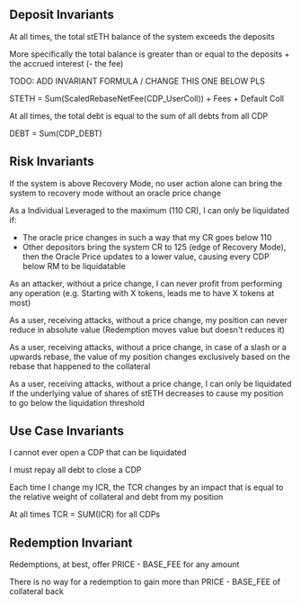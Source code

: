 ## Deposit Invariants
At all times, the total stETH balance of the system exceeds the deposits

More specifically the total balance is greater than or equal to the deposits + the accrued interest (- the fee)

TODO: ADD INVARIANT FORMULA / CHANGE THIS ONE BELOW PLS

STETH = Sum(ScaledRebaseNetFee(CDP_UserColl)) + Fees + Default Coll

At all times, the total debt is equal to the sum of all debts from all CDP

DEBT = Sum(CDP_DEBT)

## Risk Invariants

If the system is above Recovery Mode, no user action alone can bring the system to recovery mode without an oracle price change

As a Individual Leveraged to the maximum (110 CR), I can only be liquidated if:
- The oracle price changes in such a way that my CR goes below 110
- Other depositors bring the system CR to 125 (edge of Recovery Mode), then the Oracle Price updates to a lower value, causing every CDP below RM to be liquidatable


As an attacker, without a price change, I can never profit from performing any operation
(e.g. Starting with X tokens, leads me to have X tokens at most)

As a user, receiving attacks, without a price change, my position can never reduce in absolute value (Redemption moves value but doesn't reduces it)

As a user, receiving attacks, without a price change, in case of a slash or a upwards rebase, the value of my position changes exclusively based on the rebase that happened to the collateral

As a user, receiving attacks, without a price change, I can only be liquidated if the underlying value of shares of stETH decreases to cause my position to go below the liquidation threshold

## Use Case Invariants

I cannot ever open a CDP that can be liquidated

I must repay all debt to close a CDP

Each time I change my ICR, the TCR changes by an impact that is equal to the relative weight of collateral and debt from my position

At all times TCR = SUM(ICR) for all CDPs


## Redemption Invariant

Redemptions, at best, offer PRICE - BASE_FEE for any amount

There is no way for a redemption to gain more than PRICE - BASE_FEE of collateral back
